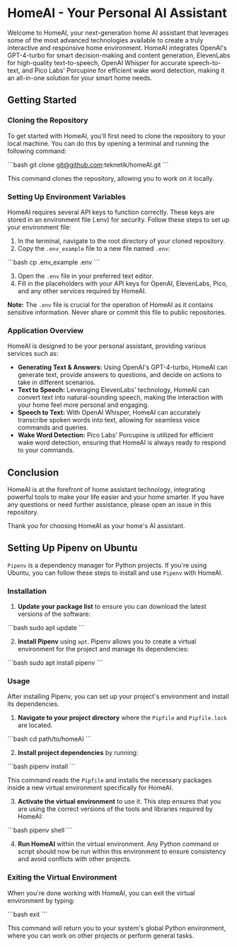 
# HomeAI - Your Personal AI Assistant

Welcome to HomeAI, your next-generation home AI assistant that leverages some of the most advanced technologies available to create a truly interactive and responsive home environment. HomeAI integrates OpenAI's GPT-4-turbo for smart decision-making and content generation, ElevenLabs for high-quality text-to-speech, OpenAI Whisper for accurate speech-to-text, and Pico Labs' Porcupine for efficient wake word detection, making it an all-in-one solution for your smart home needs.

## Getting Started

### Cloning the Repository

To get started with HomeAI, you'll first need to clone the repository to your local machine. You can do this by opening a terminal and running the following command:

\```bash
git clone git@github.com:teknetik/homeAI.git
\```

This command clones the repository, allowing you to work on it locally.

### Setting Up Environment Variables

HomeAI requires several API keys to function correctly. These keys are stored in an environment file (.env) for security. Follow these steps to set up your environment file:

1. In the terminal, navigate to the root directory of your cloned repository.
2. Copy the `.env_example` file to a new file named `.env`:

\```bash
cp .env_example .env
\```

3. Open the `.env` file in your preferred text editor.
4. Fill in the placeholders with your API keys for OpenAI, ElevenLabs, Pico, and any other services required by HomeAI.

**Note:** The `.env` file is crucial for the operation of HomeAI as it contains sensitive information. Never share or commit this file to public repositories.

### Application Overview

HomeAI is designed to be your personal assistant, providing various services such as:

- **Generating Text & Answers:** Using OpenAI's GPT-4-turbo, HomeAI can generate text, provide answers to questions, and decide on actions to take in different scenarios.
- **Text to Speech:** Leveraging ElevenLabs' technology, HomeAI can convert text into natural-sounding speech, making the interaction with your home feel more personal and engaging.
- **Speech to Text:** With OpenAI Whisper, HomeAI can accurately transcribe spoken words into text, allowing for seamless voice commands and queries.
- **Wake Word Detection:** Pico Labs' Porcupine is utilized for efficient wake word detection, ensuring that HomeAI is always ready to respond to your commands.

## Conclusion

HomeAI is at the forefront of home assistant technology, integrating powerful tools to make your life easier and your home smarter. If you have any questions or need further assistance, please open an issue in this repository.

Thank you for choosing HomeAI as your home's AI assistant.

## Setting Up Pipenv on Ubuntu

`Pipenv` is a dependency manager for Python projects. If you're using Ubuntu, you can follow these steps to install and use `Pipenv` with HomeAI.

### Installation

1. **Update your package list** to ensure you can download the latest versions of the software:

\```bash
sudo apt update
\```

2. **Install Pipenv** using `apt`. Pipenv allows you to create a virtual environment for the project and manage its dependencies:

\```bash
sudo apt install pipenv
\```

### Usage

After installing Pipenv, you can set up your project's environment and install its dependencies.

1. **Navigate to your project directory** where the `Pipfile` and `Pipfile.lock` are located.

\```bash
cd path/to/homeAI
\```

2. **Install project dependencies** by running:

\```bash
pipenv install
\```

This command reads the `Pipfile` and installs the necessary packages inside a new virtual environment specifically for HomeAI.

3. **Activate the virtual environment** to use it. This step ensures that you are using the correct versions of the tools and libraries required by HomeAI:

\```bash
pipenv shell
\```

4. **Run HomeAI** within the virtual environment. Any Python command or script should now be run within this environment to ensure consistency and avoid conflicts with other projects.

### Exiting the Virtual Environment

When you're done working with HomeAI, you can exit the virtual environment by typing:

\```bash
exit
\```

This command will return you to your system's global Python environment, where you can work on other projects or perform general tasks.